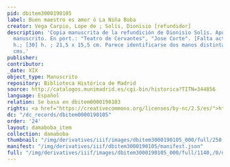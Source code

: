 ```yaml
---
pid: dbitem3000190105
label: Buen maestro es amor ó La Niña Boba
creator: Vega Carpio, Lope de ; Solís, Dionisio [refundidor]
description: 'Copia manuscrita de la refundición de Dionisio Solís. Apunte de teatro
  manuscrito. En port.: "Teatro de Cervantes", "Jose Corte". [Falta acto 1º]; [38]
  h.; [30] h. ; 21,5 x 15,5 cm. Parece identificarse dos manos distintas. 21 x 15
  cms.'
publisher:
contributor:
_date: XIX
object_type: Manuscrito
repository: Biblioteca Histórica de Madrid
source: http://catalogos.munimadrid.es/cgi-bin/historica?TITN=344856
language: Español
relation: Se basa en dbitem0000190103
rights: <a href="https://creativecommons.org/licenses/by-nc/2.5/es/">https://creativecommons.org/licenses/by-nc/2.5/es/</a>
dc: "/dc_records/dbitem0000190105"
order: '24'
layout: damaboba_item
collection: damaboba
thumbnail: "/img/derivatives/iiif/images/dbitem3000190105_000/full/250,/0/default.jpg"
manifest: "/img/derivatives/iiif/dbitem3000190105/manifest.json"
full: "/img/derivatives/iiif/images/dbitem3000190105_000/full/1140,/0/default.jpg"
---
```

